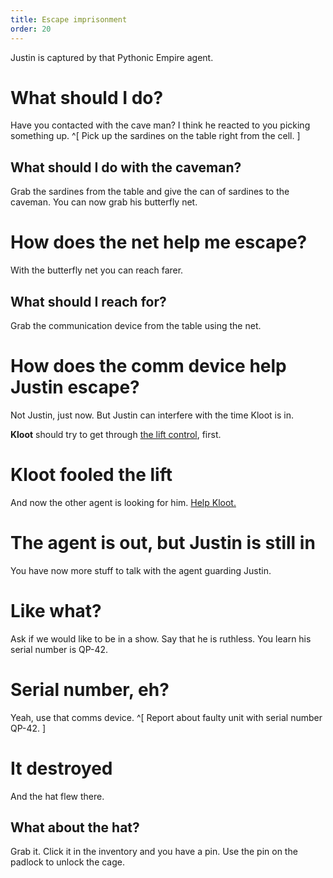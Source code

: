 ```yaml
---
title: Escape imprisonment
order: 20
---
```


Justin is captured by that Pythonic Empire agent.

# What should I do?
Have you contacted with the cave man? I think he reacted to you picking something up. ^[ Pick up the sardines on the table right from the cell. ]

## What should I do with the caveman?
Grab the sardines from the table and give the can of sardines to the caveman. You can now grab his butterfly net.

# How does the net help me escape?
With the butterfly net you can reach farer.

## What should I reach for?
Grab the communication device from the table using the net.

# How does the comm device help Justin escape?
Not Justin, just now. But Justin can interfere with the time Kloot is in.

**Kloot** should try to get through [the lift control](outsmart-lift.md), first.

# Kloot fooled the lift
And now the other agent is looking for him. [Help Kloot.](office-agent.md)

# The agent is out, but Justin is still in
You have now more stuff to talk with the agent guarding Justin.

# Like what?
Ask if we would like to be in a show. Say that he is ruthless. You learn his serial number is QP-42.

# Serial number, eh?
Yeah, use that comms device. ^[ Report about faulty unit with serial number QP-42. ]

# It destroyed
And the hat flew there.

## What about the hat?
Grab it. Click it in the inventory and you have a pin. Use the pin on the padlock to unlock the cage.

